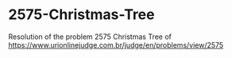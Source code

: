 # 2575-Christmas-Tree
Resolution of the problem 2575 Christmas Tree of https://www.urionlinejudge.com.br/judge/en/problems/view/2575
